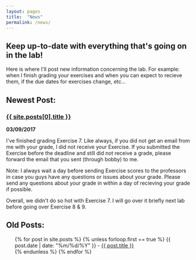 ```yaml
---
layout: pages
title:  "News"
permalink: /news/
---
```


## Keep up-to-date with everything that's going on in the lab!

Here is where I'll post new information concerning the lab. For example: when I finish grading your exercises and when you can expect to recieve them, if the due dates for exercises change, etc...

## Newest Post:

### <a href="/cs135{{ site.posts[0].url }}">{{ site.posts[0].title }}</a>
**03/09/2017**

I've finished grading Exercise 7. Like always, if you did not get an email from me with your grade, I did not receive your Exercise. 
If you submitted the Exercise before the deadline and still did not receive a grade, please forward the email that you sent (through bobby) to me.

Note: I always wait a day before sending Exercise scores to the professors in case you guys have any questions or issues about your grade. 
Please send any questions about your grade in within a day of recieving your grade if possible.

Overall, we didn't do so hot with Exercise 7. I will go over it briefly next lab before going over Exercise 8 & 9.

## Old Posts:

<ul>
  {% for post in site.posts %}
    {% unless forloop.first == true %}
      {{ post.date | date: "%m/%d/%Y" }} - <a href="/cs135{{ post.url }}">{{ post.title }}</a>
      <br>
    {% endunless %}
  {% endfor %}
</ul>

